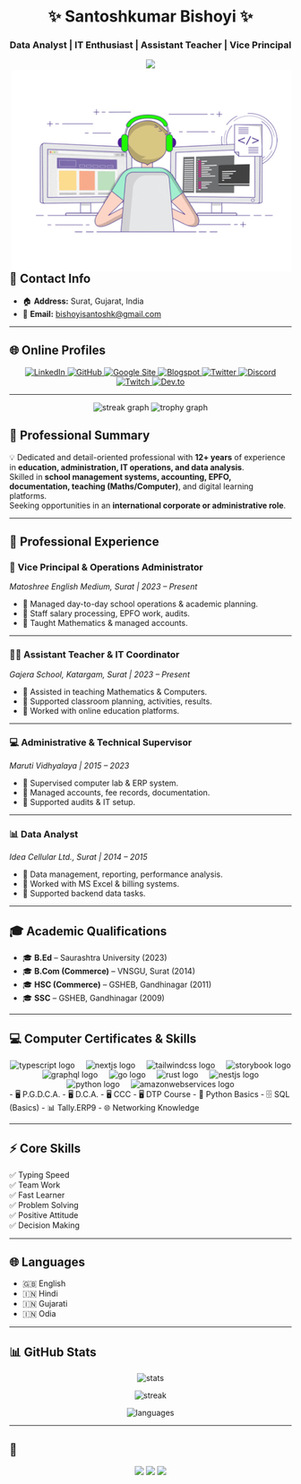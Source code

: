 <h1 align="center">✨ Santoshkumar Bishoyi ✨</h1>
<h3 align="center"> Data Analyst | IT Enthusiast | Assistant Teacher | Vice Principal    </h3>
<div align="center">
  <img height="150" src="https://media.giphy.com/media/M9gbBd9nbDrOTu1Mqx/giphy.gif"  />
</div>


<!-- GIF Section -->
<img align="right" height="360" width="500" src="https://raw.githubusercontent.com/mikonoid/mikonoid/main/images/gifs/coder3.gif" alt="Coding Gif" />


## 📍 Contact Info  
- 🏠 **Address:** Surat, Gujarat, India  
- 📧 **Email:** [bishoyisantoshk@gmail.com](mailto:bishoyisantoshk@gmail.com)   

---

## 🌐 Online Profiles  

<div align="center">

  <!-- Social Badges -->
  <a href="https://www.linkedin.com/in/santosh-bishoyi/" target="_blank">
    <img src="https://img.shields.io/static/v1?message=LinkedIn&logo=linkedin&label=&color=0077B5&logoColor=white&labelColor=&style=for-the-badge" height="30" alt="LinkedIn" />
  </a>
  <a href="https://github.com/bishoyisantosh" target="_blank">
    <img src="https://img.shields.io/static/v1?message=GitHub&logo=github&label=&color=181717&logoColor=white&labelColor=&style=for-the-badge" height="30" alt="GitHub" />
  </a>
  <a href="https://sites.google.com/view/santoshbishoyi/home" target="_blank">
    <img src="https://img.shields.io/static/v1?message=Google%20Site&logo=google&label=&color=4285F4&logoColor=white&labelColor=&style=for-the-badge" height="30" alt="Google Site" />
  </a>
  <a href="https://santoshbishoyiportfolio.blogspot.com" target="_blank">
    <img src="https://img.shields.io/static/v1?message=Blogspot&logo=blogger&label=&color=FF5722&logoColor=white&labelColor=&style=for-the-badge" height="30" alt="Blogspot" />
  </a>

  <!-- Optional extra badges -->
  <a href="https://twitter.com" target="_blank">
    <img src="https://img.shields.io/static/v1?message=Twitter&logo=twitter&label=&color=1DA1F2&logoColor=white&labelColor=&style=for-the-badge" height="30" alt="Twitter" />
  </a>
  <a href="https://discord.com" target="_blank">
    <img src="https://img.shields.io/static/v1?message=Discord&logo=discord&label=&color=7289DA&logoColor=white&labelColor=&style=for-the-badge" height="30" alt="Discord" />
  </a>
  <a href="https://twitch.tv" target="_blank">
    <img src="https://img.shields.io/static/v1?message=Twitch&logo=twitch&label=&color=9146FF&logoColor=white&labelColor=&style=for-the-badge" height="30" alt="Twitch" />
  </a>
  <a href="https://dev.to" target="_blank">
    <img src="https://img.shields.io/static/v1?message=dev.to&logo=dev.to&label=&color=0A0A0A&logoColor=white&labelColor=&style=for-the-badge" height="30" alt="Dev.to" />
  </a>

</div>


---
<div align="center">
  <img src="https://streak-stats.demolab.com?user=maurodesouza&locale=en&mode=daily&theme=dracula&hide_border=false&border_radius=5&order=3" height="150" alt="streak graph"  />
  <img src="https://github-profile-trophy.vercel.app?username=maurodesouza&theme=dracula&column=-1&row=1&margin-w=8&margin-h=8&no-bg=false&no-frame=false&order=4" height="150" alt="trophy graph"  />
</div>


## 📝 Professional Summary  
💡 Dedicated and detail-oriented professional with **12+ years** of experience in **education, administration, IT operations, and data analysis**.  
Skilled in **school management systems, accounting, EPFO, documentation, teaching (Maths/Computer)**, and digital learning platforms.  
Seeking opportunities in an **international corporate or administrative role**.  

---

## 💼 Professional Experience  

### 🏫 **Vice Principal & Operations Administrator**  
*Matoshree English Medium, Surat | 2023 – Present*  
- 📌 Managed day-to-day school operations & academic planning.  
- 📌 Staff salary processing, EPFO work, audits.  
- 📌 Taught Mathematics & managed accounts.  

---

### 👨‍🏫 **Assistant Teacher & IT Coordinator**  
*Gajera School, Katargam, Surat | 2023 – Present*  
- 📌 Assisted in teaching Mathematics & Computers.  
- 📌 Supported classroom planning, activities, results.  
- 📌 Worked with online education platforms.  

---

### 💻 **Administrative & Technical Supervisor**  
*Maruti Vidhyalaya | 2015 – 2023*  
- 📌 Supervised computer lab & ERP system.  
- 📌 Managed accounts, fee records, documentation.  
- 📌 Supported audits & IT setup.  

---

### 📊 **Data Analyst**  
*Idea Cellular Ltd., Surat | 2014 – 2015*  
- 📌 Data management, reporting, performance analysis.  
- 📌 Worked with MS Excel & billing systems.  
- 📌 Supported backend data tasks.  

---

## 🎓 Academic Qualifications  
- 🎓 **B.Ed** – Saurashtra University (2023)  
- 🎓 **B.Com (Commerce)** – VNSGU, Surat (2014)  
- 🎓 **HSC (Commerce)** – GSHEB, Gandhinagar (2011)  
- 🎓 **SSC** – GSHEB, Gandhinagar (2009)  

---

## 💻 Computer Certificates & Skills  
<div align="center">
  <img src="https://skillicons.dev/icons?i=ts" height="60" alt="typescript logo"  />
  <img width="12" />
  <img src="https://skillicons.dev/icons?i=nextjs" height="60" alt="nextjs logo"  />
  <img width="12" />
  <img src="https://skillicons.dev/icons?i=tailwind" height="60" alt="tailwindcss logo"  />
  <img width="12" />
  <img src="https://cdn.jsdelivr.net/gh/devicons/devicon/icons/storybook/storybook-original.svg" height="60" alt="storybook logo"  />
  <img width="12" />
  <img src="https://skillicons.dev/icons?i=graphql" height="60" alt="graphql logo"  />
  <img width="12" />
  <img src="https://skillicons.dev/icons?i=go" height="60" alt="go logo"  />
  <img width="12" />
  <img src="https://skillicons.dev/icons?i=rust" height="60" alt="rust logo"  />
  <img width="12" />
  <img src="https://skillicons.dev/icons?i=nestjs" height="60" alt="nestjs logo"  />
  <img width="12" />
  <img src="https://skillicons.dev/icons?i=py" height="60" alt="python logo"  />
  <img width="12" />
  <img src="https://skillicons.dev/icons?i=aws" height="60" alt="amazonwebservices logo"  />
</div>
- 🖥️ P.G.D.C.A.  
- 🖥️ D.C.A.  
- 🖥️ CCC  
- 🖥️ DTP Course  
- 🐍 Python Basics  
- 🗄️ SQL (Basics)  
- 📊 Tally.ERP9  
- 🌐 Networking Knowledge  

---

## ⚡ Core Skills  
✅ Typing Speed  
✅ Team Work  
✅ Fast Learner  
✅ Problem Solving  
✅ Positive Attitude  
✅ Decision Making  

---

## 🌐 Languages  
- 🇬🇧 English  
- 🇮🇳 Hindi  
- 🇮🇳 Gujarati  
- 🇮🇳 Odia  

---

## 📊 GitHub Stats  

<p align="center">
  <img src="https://github-readme-stats.vercel.app/api?username=bishoyisantosh&show_icons=true&theme=tokyonight" alt="stats" />
</p>

<p align="center">
  <img src="https://github-readme-streak-stats.herokuapp.com/?user=bishoyisantosh&theme=tokyonight" alt="streak" />
</p>

<p align="center">
  <img src="https://github-readme-stats.vercel.app/api/top-langs/?username=bishoyisantosh&layout=compact&theme=radical" alt="languages" />
</p>

---

## 🎉  

<p align="center">
  <img src="https://media.giphy.com/media/l0HlNQ03J5JxX6lva/giphy.gif" width="120px" />
  <img src="https://media.giphy.com/media/xT9IgzoKnwFNmISR8I/giphy.gif" width="120px" />
  <img src="https://media.giphy.com/media/26tn33aiTi1jkl6H6/giphy.gif" width="120px" />
</p>
